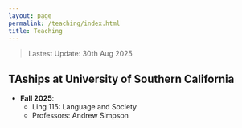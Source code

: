 ```yaml
---
layout: page
permalink: /teaching/index.html
title: Teaching
---
```


> Lastest Update: 30th Aug 2025 &nbsp;

## TAships at University of Southern California
- **Fall 2025**:
  - Ling 115: Language and Society
  - Professors: Andrew Simpson
